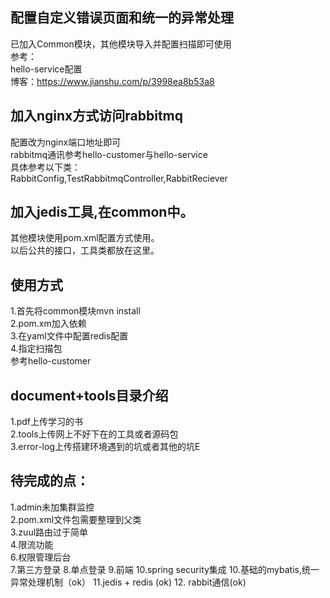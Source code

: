 ## 配置自定义错误页面和统一的异常处理
   已加入Common模块，其他模块导入并配置扫描即可使用  
   参考：  
      hello-service配置  
      博客：https://www.jianshu.com/p/3998ea8b53a8  

## 加入nginx方式访问rabbitmq
  配置改为nginx端口地址即可  
  rabbitmq通讯参考hello-customer与hello-service  
  具体参考以下类：  
    RabbitConfig,TestRabbitmqController,RabbitReciever  

## 加入jedis工具,在common中。
 其他模块使用pom.xml配置方式使用。  
 以后公共的接口，工具类都放在这里。  
 ## 使用方式
 1.首先将common模块mvn install  
 2.pom.xm加入依赖  
3.在yaml文件中配置redis配置  
4.指定扫描包  
参考hello-customer  


## document+tools目录介绍
1.pdf上传学习的书  
2.tools上传网上不好下在的工具或者源码包  
3.error-log上传搭建环境遇到的坑或者其他的坑E  


## 待完成的点：
1.admin未加集群监控  
2.pom.xml文件包需要整理到父类  
3.zuul路由过于简单  
4.限流功能  
6.权限管理后台  
7.第三方登录
8.单点登录
9.前端
10.spring security集成
10.基础的mybatis,统一异常处理机制（ok）
11.jedis + redis (ok)
12. rabbit通信(ok)

